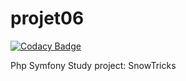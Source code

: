 # projet06

[![Codacy Badge](https://api.codacy.com/project/badge/Grade/8aa1d83932c54f4e996e77c44ae627f9)](https://app.codacy.com/gh/pierregaimard/projet06?utm_source=github.com&utm_medium=referral&utm_content=pierregaimard/projet06&utm_campaign=Badge_Grade_Settings)

Php Symfony Study project: SnowTricks
